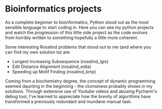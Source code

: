 # Bioinformatics projects
As a complete beginner to bioinformatics, Python stood out as the most sensible language to start coding in. Here you can see my python projects and watch the progression of this little side project as the code evolves from horribly written to something hopefully a little more coherent.

Some interesting Rosalind problems that stood out to me (and where you can find my own solution to) are:
* Longest Increasing Subsequence (rosalind_lgis)
* Edit Distance Alignment (rosalind_edta)
* Speeding up Motif Finding (rosalind_kmp)

Coming from a biochemistry degree, the concept of dynamic programming seemed daunting in the beginning - the clumsiness probably shows in my solutions. Through extensive use of Youtube videos and abusing Pycharm's debug tool, I've learned to appreciate how the brevity of algorithms have transformed a previously redundant and mundane manual task. 
